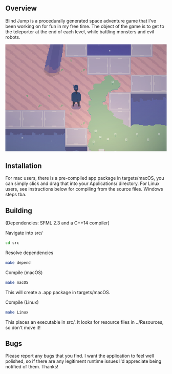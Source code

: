 ## Overview

Blind Jump is a procedurally generated space adventure game that I've been working on for fun in my free time. The object of the game is to get to the teleporter at the end of each level, while battling monsters and evil robots.

<p align="center"><img src="screenshot.png"/></p>

## Installation

For mac users, there is a pre-compiled app package in targets/macOS, you can simply click and drag that into your Applications/ directory. For Linux users, see instructions below for compiling from the source files. Windows steps tba.

## Building

(Dependencies: SFML 2.3 and a C++14 compiler)

Navigate into src/
```bash
cd src
```

Resolve dependencies
```bash
make depend
```

Compile (macOS)
```bash
make macOS
```
This will create a .app package in targets/macOS.

Compile (Linux)
```bash
make Linux
```
This places an executable in src/. It looks for resource files in ../Resources, so don't move it!

## Bugs

Please report any bugs that you find. I want the application to feel well polished, so if there are any legitiment runtime issues I'd appreciate being notified of them. Thanks!
